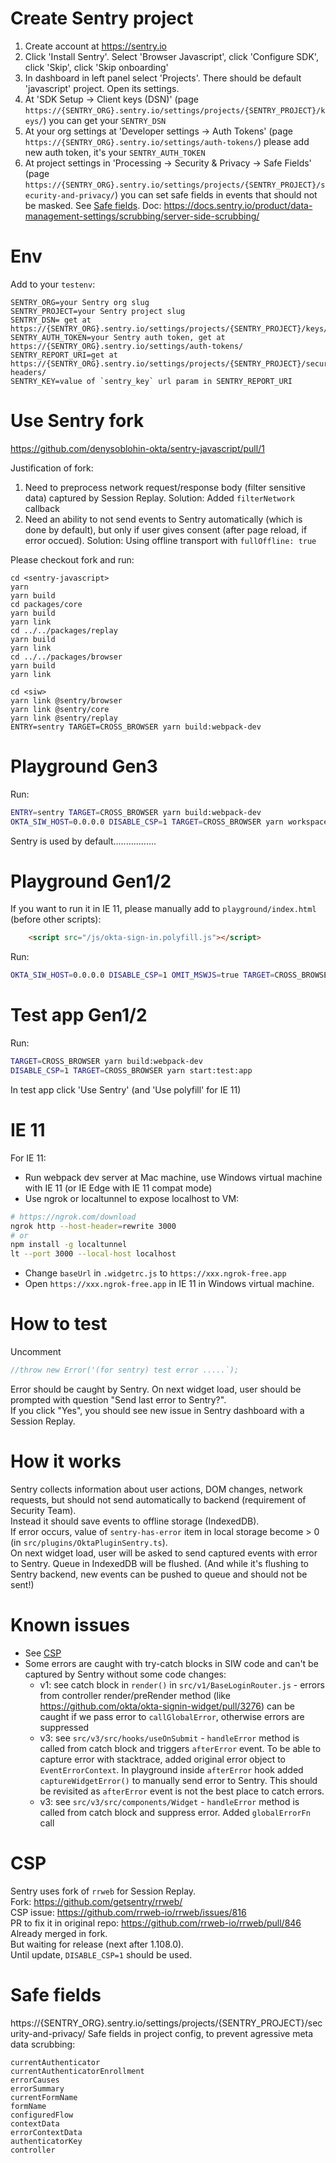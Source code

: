 # Create Sentry project
1. Create account at https://sentry.io
2. Click 'Install Sentry'. Select 'Browser Javascript', click 'Configure SDK', click 'Skip', click 'Skip onboarding'
3. In dashboard in left panel select 'Projects'. There should be default 'javascript' project. Open its settings.
4. At 'SDK Setup -> Client keys (DSN)' (page `https://{SENTRY_ORG}.sentry.io/settings/projects/{SENTRY_PROJECT}/keys/`) you can get your `SENTRY_DSN`
5. At your org settings at 'Developer settings -> Auth Tokens' (page `https://{SENTRY_ORG}.sentry.io/settings/auth-tokens/`) please add new auth token, it's your `SENTRY_AUTH_TOKEN`
6. At project settings in 'Processing -> Security & Privacy -> Safe Fields' (page `https://{SENTRY_ORG}.sentry.io/settings/projects/{SENTRY_PROJECT}/security-and-privacy/`) you can set safe fields in events that should not be masked. See [Safe fields](#safe-fields). Doc: https://docs.sentry.io/product/data-management-settings/scrubbing/server-side-scrubbing/

# Env
Add to your `testenv`:
```
SENTRY_ORG=your Sentry org slug
SENTRY_PROJECT=your Sentry project slug
SENTRY_DSN= get at https://{SENTRY_ORG}.sentry.io/settings/projects/{SENTRY_PROJECT}/keys/
SENTRY_AUTH_TOKEN=your Sentry auth token, get at https://{SENTRY_ORG}.sentry.io/settings/auth-tokens/
SENTRY_REPORT_URI=get at https://{SENTRY_ORG}.sentry.io/settings/projects/{SENTRY_PROJECT}/security-headers/
SENTRY_KEY=value of `sentry_key` url param in SENTRY_REPORT_URI
```

# Use Sentry fork
https://github.com/denysoblohin-okta/sentry-javascript/pull/1

Justification of fork:
1) Need to preprocess network request/response body (filter sensitive data) captured by Session Replay.
   Solution: Added `filterNetwork` callback
2) Need an ability to not send events to Sentry automatically (which is done by default), but only if user gives consent (after page reload, if error occued).
   Solution: Using offline transport with `fullOffline: true`

Please checkout fork and run:
```shell
cd <sentry-javascript>
yarn
yarn build
cd packages/core
yarn build
yarn link
cd ../../packages/replay
yarn build
yarn link
cd ../../packages/browser
yarn build
yarn link

cd <siw>
yarn link @sentry/browser
yarn link @sentry/core
yarn link @sentry/replay
ENTRY=sentry TARGET=CROSS_BROWSER yarn build:webpack-dev
```

# Playground Gen3
Run:
```sh
ENTRY=sentry TARGET=CROSS_BROWSER yarn build:webpack-dev
OKTA_SIW_HOST=0.0.0.0 DISABLE_CSP=1 TARGET=CROSS_BROWSER yarn workspace v3 dev
```
Sentry is used by default.................

# Playground Gen1/2
If you want to run it in IE 11, please manually add to `playground/index.html` (before other scripts):
```html
    <script src="/js/okta-sign-in.polyfill.js"></script>
```
Run:
```sh
OKTA_SIW_HOST=0.0.0.0 DISABLE_CSP=1 OMIT_MSWJS=true TARGET=CROSS_BROWSER yarn start --watch
```

# Test app Gen1/2
Run:
```sh
TARGET=CROSS_BROWSER yarn build:webpack-dev
DISABLE_CSP=1 TARGET=CROSS_BROWSER yarn start:test:app
```

In test app click 'Use Sentry' (and 'Use polyfill' for IE 11)

# IE 11
For IE 11:
- Run webpack dev server at Mac machine, use Windows virtual machine with IE 11 (or IE Edge with IE 11 compat mode)
- Use ngrok or localtunnel to expose localhost to VM:
```sh
# https://ngrok.com/download
ngrok http --host-header=rewrite 3000
# or
npm install -g localtunnel
lt --port 3000 --local-host localhost
```
- Change `baseUrl` in `.widgetrc.js` to `https://xxx.ngrok-free.app`
- Open `https://xxx.ngrok-free.app` in IE 11 in Windows virtual machine.



# How to test
Uncomment
```js
//throw new Error('(for sentry) test error .....`);
```
Error should be caught by Sentry. On next widget load, user should be prompted with question "Send last error to Sentry?".  
If you click "Yes", you should see new issue in Sentry dashboard with a Session Replay.

# How it works
Sentry collects information about user actions, DOM changes, network requests, but should not send automatically to backend (requirement of Security Team).  
Instead it should save events to offline storage (IndexedDB).  
If error occurs, value of `sentry-has-error` item in local storage become > 0 (in `src/plugins/OktaPluginSentry.ts`).  
On next widget load, user will be asked to send captured events with error to Sentry. Queue in IndexedDB will be flushed. (And while it's flushing to Sentry backend, new events can be pushed to queue and should not be sent!)

# Known issues
- See [CSP](#csp)
- Some errors are caught with try-catch blocks in SIW code and can't be captured by Sentry without some code changes:
  - v1: see catch block in `render()` in `src/v1/BaseLoginRouter.js` - errors from controller render/preRender method (like https://github.com/okta/okta-signin-widget/pull/3276) can be caught if we pass error to `callGlobalError`, otherwise errors are suppressed
  - v3: see `src/v3/src/hooks/useOnSubmit` - `handleError` method is called from catch block and triggers `afterError` event. To be able to capture error with stacktrace, added original error object to `EventErrorContext`. In playground inside `afterError` hook added `captureWidgetError()` to manually send error to Sentry. This should be revisited as `afterError` event is not the best place to catch errors.
  - v3: see `src/v3/src/components/Widget` - `handleError` method is called from catch block and suppress error. Added `globalErrorFn` call

# CSP
Sentry uses fork of `rrweb` for Session Replay.  
Fork: https://github.com/getsentry/rrweb/  
CSP issue: https://github.com/rrweb-io/rrweb/issues/816  
PR to fix it in original repo: https://github.com/rrweb-io/rrweb/pull/846  
Already merged in fork.  
But waiting for release (next after 1.108.0).  
Until update, `DISABLE_CSP=1` should be used.

# Safe fields
https://{SENTRY_ORG}.sentry.io/settings/projects/{SENTRY_PROJECT}/security-and-privacy/
Safe fields in project config, to prevent agressive meta data scrubbing:
```
currentAuthenticator
currentAuthenticatorEnrollment
errorCauses
errorSummary
currentFormName
formName
configuredFlow
contextData
errorContextData
authenticatorKey
controller
```

